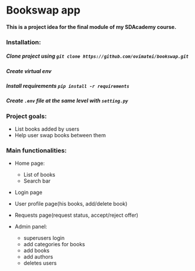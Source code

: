 # Bookswap app

#### This is a project idea for the final module of my SDAcademy course.


### Installation:

##### Clone project using `git clone https://github.com/ovimatei/bookswap.git`
##### Create virtual env
##### Install requirements `pip install -r requirements`
##### Create ```.env``` file at the same level with ```setting.py```


### Project goals:
- List books added by users
- Help user swap books between them

### Main functionalities:

- Home page:
    - List of books 
    - Search bar 

- Login page
- User profile page(his books, add/delete book)
- Requests page(request status, accept/reject offer)
    
- Admin panel:
    - superusers login
    - add categories for books
    - add books
    - add authors
    - deletes users



